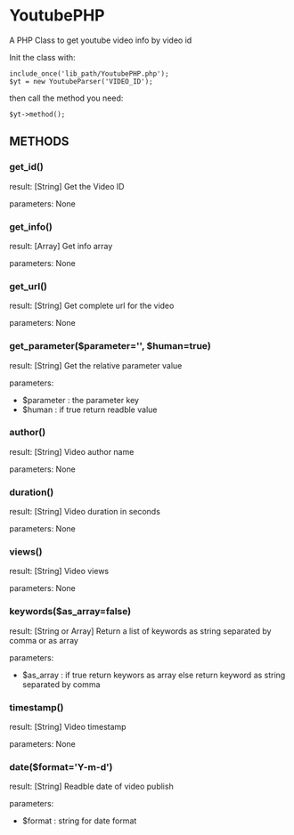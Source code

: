 YoutubePHP
===========

A PHP Class to get youtube video info by video id

Init the class with:

    include_once('lib_path/YoutubePHP.php');
    $yt = new YoutubeParser('VIDEO_ID');
    
then call the method you need: 

    $yt->method();

METHODS
----------

### get_id()

result: [String] Get the Video ID

parameters: None

### get_info()

result: [Array] Get info array

parameters: None

### get_url()

result: [String] Get complete url for the video

parameters: None

### get_parameter($parameter='', $human=true)

result: [String] Get the relative parameter value

parameters:

* $parameter : the parameter key
* $human : if true return readble value

### author()

result: [String] Video author name

parameters: None

### duration()

result: [String] Video duration in seconds

parameters: None

### views()

result: [String] Video views

parameters: None

### keywords($as_array=false)

result: [String or Array] Return a list of keywords as string separated by comma or as array

parameters:

* $as_array : if true return keywors as array else return keyword as string separated by comma

### timestamp()

result: [String] Video timestamp

parameters: None

### date($format='Y-m-d')

result: [String] Readble date of video publish

parameters:

* $format : string for date format
